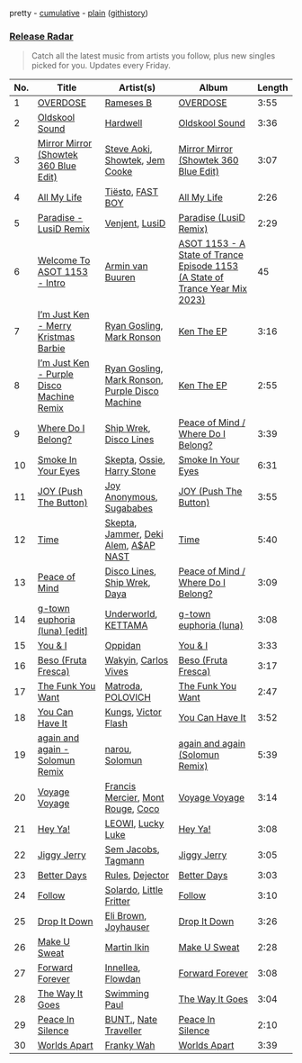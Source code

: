 pretty - [cumulative](/playlists/cumulative/Release%20Radar.md) - [plain](/playlists/plain/37i9dQZEVXbsudmxBFKW7G) ([githistory](https://github.githistory.xyz/vitokorn/spotify-playlist-archive/blob/master/playlists/plain/37i9dQZEVXbsudmxBFKW7G))

### [Release Radar](https://open.spotify.com/playlist/37i9dQZEVXbsudmxBFKW7G)

> Catch all the latest music from artists you follow, plus new singles picked for you. Updates every Friday.

| No. | Title | Artist(s) | Album | Length |
|---|---|---|---|---|
| 1 | [OVERDOSE](https://open.spotify.com/track/7tRALhivtA8LC7CN6eACYU) | [Rameses B](https://open.spotify.com/artist/06EfEcjc0vdvI6VNL0soIO) | [OVERDOSE](https://open.spotify.com/album/6kirmHzjWH821oVsFBRHYu) | 3:55 |
| 2 | [Oldskool Sound](https://open.spotify.com/track/5ksP9EBpgskbG5XpvBDodL) | [Hardwell](https://open.spotify.com/artist/6BrvowZBreEkXzJQMpL174) | [Oldskool Sound](https://open.spotify.com/album/3KYWio1C7RF0lNDR1IRGdx) | 3:36 |
| 3 | [Mirror Mirror (Showtek 360 Blue Edit)](https://open.spotify.com/track/61Iu6ZZxqusXV5Zpu2oiyT) | [Steve Aoki](https://open.spotify.com/artist/77AiFEVeAVj2ORpC85QVJs), [Showtek](https://open.spotify.com/artist/3gk0OYeLFWYupGFRHqLSR7), [Jem Cooke](https://open.spotify.com/artist/0AkL5tzM3UsDlWak9E0OwH) | [Mirror Mirror (Showtek 360 Blue Edit)](https://open.spotify.com/album/55ZS8saRiWagdQxDnarJnC) | 3:07 |
| 4 | [All My Life](https://open.spotify.com/track/3qCCQas6tIP15Yjgu3gl9S) | [Tiësto](https://open.spotify.com/artist/2o5jDhtHVPhrJdv3cEQ99Z), [FAST BOY](https://open.spotify.com/artist/56Qz2XwGj7FxnNKrfkWjnb) | [All My Life](https://open.spotify.com/album/2AhoXwTvHcGjBwNMDOwEZp) | 2:26 |
| 5 | [Paradise - LusiD Remix](https://open.spotify.com/track/0epcTNqX1DlD53kiBoo98D) | [Venjent](https://open.spotify.com/artist/7xu08SujAqLp7BGinS96vd), [LusiD](https://open.spotify.com/artist/4eSCDOprvyjtnQo5rK1HD0) | [Paradise (LusiD Remix)](https://open.spotify.com/album/3nwWejtcFMsWndXlNJTJwN) | 2:29 |
| 6 | [Welcome To ASOT 1153 - Intro](https://open.spotify.com/track/3Wn7fKxKdDSWgADKe9sejI) | [Armin van Buuren](https://open.spotify.com/artist/0SfsnGyD8FpIN4U4WCkBZ5) | [ASOT 1153 - A State of Trance Episode 1153 (A State of Trance Year Mix 2023)](https://open.spotify.com/album/49lI59JsVupCWGJ4oH26Wo) | 45 |
| 7 | [I’m Just Ken - Merry Kristmas Barbie](https://open.spotify.com/track/0xUZ46LRp05nuTksovv90G) | [Ryan Gosling](https://open.spotify.com/artist/6kXm2YCtdUOpRYNKeKhfue), [Mark Ronson](https://open.spotify.com/artist/3hv9jJF3adDNsBSIQDqcjp) | [Ken The EP](https://open.spotify.com/album/7Dw87eUPMkF6tyjH1IYHsn) | 3:16 |
| 8 | [I’m Just Ken - Purple Disco Machine Remix](https://open.spotify.com/track/1NlrxPK5C3cPi4oUmOUMhR) | [Ryan Gosling](https://open.spotify.com/artist/6kXm2YCtdUOpRYNKeKhfue), [Mark Ronson](https://open.spotify.com/artist/3hv9jJF3adDNsBSIQDqcjp), [Purple Disco Machine](https://open.spotify.com/artist/2WBJQGf1bT1kxuoqziH5g4) | [Ken The EP](https://open.spotify.com/album/7Dw87eUPMkF6tyjH1IYHsn) | 2:55 |
| 9 | [Where Do I Belong?](https://open.spotify.com/track/1EH7IE8HalqRz5LO1265jo) | [Ship Wrek](https://open.spotify.com/artist/1ic0FHNGIjXZAWH6O6Reif), [Disco Lines](https://open.spotify.com/artist/5Kmr0b3ip8g9P2i0dLTC3Z) | [Peace of Mind / Where Do I Belong?](https://open.spotify.com/album/2DZfKzi6mmPgAZcvbkDDpo) | 3:39 |
| 10 | [Smoke In Your Eyes](https://open.spotify.com/track/2Kurh5hEYRgzDzuahjHytQ) | [Skepta](https://open.spotify.com/artist/2p1fiYHYiXz9qi0JJyxBzN), [Ossie](https://open.spotify.com/artist/4k2R7rFptalNPkyGEq2s9G), [Harry Stone](https://open.spotify.com/artist/6rq7VcWeCTjiBIIuGt0D96) | [Smoke In Your Eyes](https://open.spotify.com/album/5EEitGHmxCB0XD0rtV3bE7) | 6:31 |
| 11 | [JOY (Push The Button)](https://open.spotify.com/track/38k9ZI2scBdNV11KM3pTNB) | [Joy Anonymous](https://open.spotify.com/artist/3pK4EcflBpG1Kpmjk5LK2R), [Sugababes](https://open.spotify.com/artist/7rZNSLWMjTbwdLNskFbzFf) | [JOY (Push The Button)](https://open.spotify.com/album/1jkNntbUEEHM1TDNrestb2) | 3:55 |
| 12 | [Time](https://open.spotify.com/track/5JUvmSedBunsVi66CPnEBK) | [Skepta](https://open.spotify.com/artist/2p1fiYHYiXz9qi0JJyxBzN), [Jammer](https://open.spotify.com/artist/4xgV1UcvsrLM4rQrjTjwNw), [Deki Alem](https://open.spotify.com/artist/2AK3F4tVjxYuqSGefozy52), [A$AP NAST](https://open.spotify.com/artist/1uLYUm2A6kpFYAECfAFoH1) | [Time](https://open.spotify.com/album/6qdTXzg7QJaI98wzYagK7H) | 5:40 |
| 13 | [Peace of Mind](https://open.spotify.com/track/4WwfpOIISmychHPjGomGOj) | [Disco Lines](https://open.spotify.com/artist/5Kmr0b3ip8g9P2i0dLTC3Z), [Ship Wrek](https://open.spotify.com/artist/1ic0FHNGIjXZAWH6O6Reif), [Daya](https://open.spotify.com/artist/6Dd3NScHWwnW6obMFbl1BH) | [Peace of Mind / Where Do I Belong?](https://open.spotify.com/album/2DZfKzi6mmPgAZcvbkDDpo) | 3:09 |
| 14 | [g-town euphoria (luna) [edit]](https://open.spotify.com/track/2Oru5dabtJj9PPGuz7FpIT) | [Underworld](https://open.spotify.com/artist/1PXHzxRDiLnjqNrRn2Xbsa), [KETTAMA](https://open.spotify.com/artist/3an9rnsXKPCAMlZgH4A0n4) | [g-town euphoria (luna)](https://open.spotify.com/album/1qmaI0kIgTO3kLfBllh0Pp) | 3:08 |
| 15 | [You & I](https://open.spotify.com/track/0EeArvKhN89pVWhVvWZmBv) | [Oppidan](https://open.spotify.com/artist/338p7qzZTDJSHJzSjIZMFK) | [You & I](https://open.spotify.com/album/2bPXp4FEWCcN6WB68tY3xm) | 3:33 |
| 16 | [Beso (Fruta Fresca)](https://open.spotify.com/track/0r3nMF80NSIuPIxeod4aoG) | [Wakyin](https://open.spotify.com/artist/2CnJJITnV40TB5UtCRhwIZ), [Carlos Vives](https://open.spotify.com/artist/4vhNDa5ycK0ST968ek7kRr) | [Beso (Fruta Fresca)](https://open.spotify.com/album/6YoX9Sp63sr8NvOEjHk8uV) | 3:17 |
| 17 | [The Funk You Want](https://open.spotify.com/track/509SVKlb3c2Tb7IeD3k1Kc) | [Matroda](https://open.spotify.com/artist/45lcbTsX07JWzmTIjcdyBz), [POLOVICH](https://open.spotify.com/artist/4puWXySdNLeDetOFeTmdjS) | [The Funk You Want](https://open.spotify.com/album/6lUIgHmDWEuFJK5q6uIoXx) | 2:47 |
| 18 | [You Can Have It](https://open.spotify.com/track/1fx1ptytiaRIdnGLt6feeQ) | [Kungs](https://open.spotify.com/artist/7keGfmQR4X5w0two1xKZ7d), [Victor Flash](https://open.spotify.com/artist/1IEF03NP5cb0XuOBpfxZXg) | [You Can Have It](https://open.spotify.com/album/1oYqMHHBkuar0ScgiJiPmQ) | 3:52 |
| 19 | [again and again - Solomun Remix](https://open.spotify.com/track/4x8ZVmkZzyae5Sn9kcPWH8) | [narou](https://open.spotify.com/artist/4WZfEIgHLAMmAxATgVjspH), [Solomun](https://open.spotify.com/artist/5wJK4kQAkVGjqM9x46KQOC) | [again and again (Solomun Remix)](https://open.spotify.com/album/6QeQ5VnkL4lF0N2kAa7avV) | 5:39 |
| 20 | [Voyage Voyage](https://open.spotify.com/track/5vKKfaYOmxAC3973l5y2sU) | [Francis Mercier](https://open.spotify.com/artist/44qAhQu52dYKcHOFQd3esf), [Mont Rouge](https://open.spotify.com/artist/29Spoit35xez115MTLfMB4), [Coco](https://open.spotify.com/artist/0NMq0jrmfJeEiJtjywE1Xl) | [Voyage Voyage](https://open.spotify.com/album/5uy4i6ebA5lKrsWvQ6J2Oy) | 3:14 |
| 21 | [Hey Ya!](https://open.spotify.com/track/4nOA58XLjVbRG9bHfbgyms) | [LEOWI](https://open.spotify.com/artist/1qoalO0xHFgZRn4JhRuq7Y), [Lucky Luke](https://open.spotify.com/artist/5ee4yhrWOxaxvL77BoVpVR) | [Hey Ya!](https://open.spotify.com/album/1rDKlcy1wwTcEOJqsrv0bV) | 3:08 |
| 22 | [Jiggy Jerry](https://open.spotify.com/track/20RftxXUx2ZyE02sdGmgOp) | [Sem Jacobs](https://open.spotify.com/artist/4IDxbXfz5yMK7OGD4sdRjt), [Tagmann](https://open.spotify.com/artist/12mvXbSB0GrbiXeqbh2Is7) | [Jiggy Jerry](https://open.spotify.com/album/2WQsBsF44O6NhdZ8exZOK2) | 3:05 |
| 23 | [Better Days](https://open.spotify.com/track/3A5ZCWkV5EOJ949L1YzpJn) | [Rules](https://open.spotify.com/artist/3CYrfsHEf7AZRlKUvzTnpA), [Dejector](https://open.spotify.com/artist/0WwAYiS9iUf3VNUqRniJsi) | [Better Days](https://open.spotify.com/album/3hio3GF2DEZ2OYIAyUmvXd) | 3:03 |
| 24 | [Follow](https://open.spotify.com/track/0ysBN9XI9EDyFgUFIQC4PN) | [Solardo](https://open.spotify.com/artist/0oO1IaDOBSeI96HbnCa5pZ), [Little Fritter](https://open.spotify.com/artist/4SV6cezgr2EYpAUV7j8ABo) | [Follow](https://open.spotify.com/album/1jIshdCAl5H8RcM0qswf60) | 3:10 |
| 25 | [Drop It Down](https://open.spotify.com/track/6euR4VW88wRwG6TTXI8YEE) | [Eli Brown](https://open.spotify.com/artist/5lVNSw2GPci8kebrAQpZqU), [Joyhauser](https://open.spotify.com/artist/59a1Bp0JQfL2mGnpL0lW2Y) | [Drop It Down](https://open.spotify.com/album/7u26VusojvClzoCafHyzcV) | 3:26 |
| 26 | [Make U Sweat](https://open.spotify.com/track/3IrAZTFMsy9ZPj5LurJ8vi) | [Martin Ikin](https://open.spotify.com/artist/7DhdJhd6DrxeJlUajwttd1) | [Make U Sweat](https://open.spotify.com/album/2eynmd9669ddVP7QTuj66o) | 2:28 |
| 27 | [Forward Forever](https://open.spotify.com/track/6nP3iynkH0n2eyrQsLDKym) | [Innellea](https://open.spotify.com/artist/71rqI5HtraA3qXBwatyG6e), [Flowdan](https://open.spotify.com/artist/07CimrZi5vs9iEao47TNQ4) | [Forward Forever](https://open.spotify.com/album/4W0lEnaWhcHu5jOIc3sMCY) | 3:08 |
| 28 | [The Way It Goes](https://open.spotify.com/track/2xAESeNiNvdIELcUJO5Wre) | [Swimming Paul](https://open.spotify.com/artist/5rEwPEAHq2q1yW3wF4av5s) | [The Way It Goes](https://open.spotify.com/album/5dDNHYyo4OBkyKEJAHkrlA) | 3:04 |
| 29 | [Peace In Silence](https://open.spotify.com/track/1GsurkwM6YwfQ9rNr14Of8) | [BUNT.](https://open.spotify.com/artist/2CpLIMBoE2ZzyY3ZBCRZ7j), [Nate Traveller](https://open.spotify.com/artist/34qyuX5yO72yzL8Z4JclBc) | [Peace In Silence](https://open.spotify.com/album/2HWW3aVU03g1T6cuHqs3kx) | 2:10 |
| 30 | [Worlds Apart](https://open.spotify.com/track/6TZvMl21P031RvQhFkEyUq) | [Franky Wah](https://open.spotify.com/artist/3IG3Ub4ra8AuSxCFDVkVco) | [Worlds Apart](https://open.spotify.com/album/3Z28rtxKPfOrkbspjCg7IN) | 3:39 |